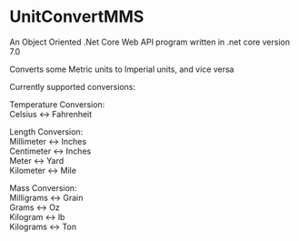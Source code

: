# UnitConvertMMS

An Object Oriented .Net Core Web API program written in .net core version 7.0

Converts some Metric units to Imperial units, and vice versa

Currently supported conversions:

Temperature Conversion:<br/>
    Celsius <-> Fahrenheit 
    
Length Conversion:<br/>
    Millimeter <-> Inches <br/>
    Centimeter <-> Inches <br/>
    Meter <-> Yard<br/>
    Kilometer <-> Mile<br/>

Mass Conversion:<br/>
    Milligrams <-> Grain<br/>
    Grams <-> Oz<br/>
    Kilogram <-> lb<br/>
    Kilograms <-> Ton<br/>
    
